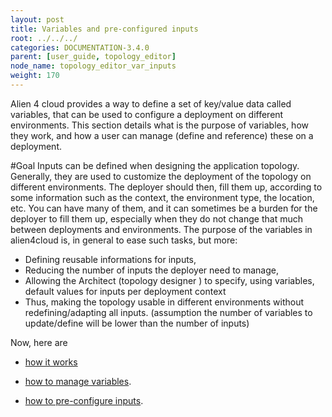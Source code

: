 ```yaml
---
layout: post
title: Variables and pre-configured inputs
root: ../../../
categories: DOCUMENTATION-3.4.0
parent: [user_guide, topology_editor]
node_name: topology_editor_var_inputs
weight: 170
---
```


Alien 4 cloud provides a way to define a set of key/value data called variables, that can be used to configure a deployment on different environments.
This section details what is the purpose of variables, how they work, and how a user can manage (define and reference) these on a deployment.

#Goal
Inputs can be defined when designing the application topology. Generally, they are used to customize the deployment of the topology on different environments. The deployer should then, fill them up, according to some information such as the context, the environment type, the location, etc. You can have many of them, and it can sometimes be a burden for the deployer to fill them up, especially when they do not change that much between deployments and environments.
The purpose of the variables in alien4cloud is, in general to ease such tasks, but more:

- Defining reusable informations for inputs,
- Reducing the number of inputs the deployer need to manage,
- Allowing the Architect (topology designer ) to specify, using variables, default values for inputs per deployment context
- Thus, making the topology usable in different environments without redefining/adapting all inputs. (assumption the number of variables to update/define will be lower than the number of inputs)

Now, here are

- [how it works](#/documentation/3.0.0/user_guide/inputs_vars/topology_editor_var_inputs_concept.html)

- [how to manage variables](#/documentation/3.0.0/user_guide/inputs_vars/topology_editor_manage_vars.html).

- [how to pre-configure inputs](#/documentation/3.0.0/user_guide/inputs_vars/topology_editor_preconf_inputs.html).
